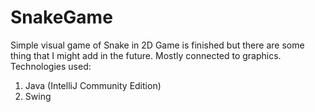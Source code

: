 # SnakeGame
Simple visual game of Snake in 2D
Game is finished but there are some thing that I might add in the future.
Mostly connected to graphics.
Technologies used:
1) Java (IntelliJ Community Edition)
2) Swing
